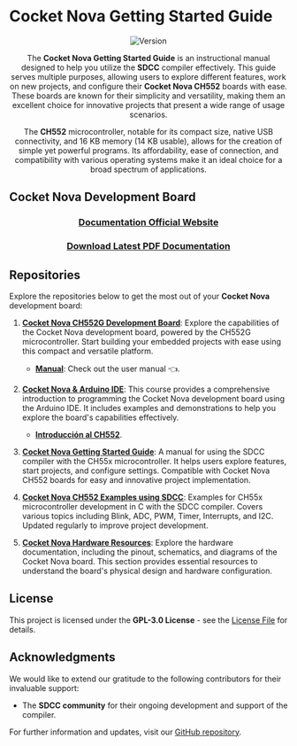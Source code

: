 # Cocket Nova Getting Started Guide

<div align="center">



![Version](https://img.shields.io/badge/version-1.0.0-blue)

</div>

<div align="center">

The **Cocket Nova Getting Started Guide** is an instructional manual designed to help you utilize the **SDCC** compiler effectively. This guide serves multiple purposes, allowing users to explore different features, work on new projects, and configure their **Cocket Nova CH552** boards with ease. These boards are known for their simplicity and versatility, making them an excellent choice for innovative projects that present a wide range of usage scenarios.

The **CH552** microcontroller, notable for its compact size, native USB connectivity, and 16 KB memory (14 KB usable), allows for the creation of simple yet powerful programs. Its affordability, ease of connection, and compatibility with various operating systems make it an ideal choice for a broad spectrum of applications.

</div>

## Cocket Nova Development Board



<div align="center">

### [Documentation Official Website](https://unit-electronics.github.io/CH55x_SDCC_Doc/)

### [Download Latest PDF Documentation](./pdf/cocketnovadevelopmentboardprogrammingguidecc.pdf)

</div>

## Repositories

Explore the repositories below to get the most out of your **Cocket Nova** development board:

1. **[Cocket Nova CH552G Development Board](https://github.com/UNIT-Electronics/Cocket-Nova_CH552G-Development-Board)**: Explore the capabilities of the Cocket Nova development board, powered by the CH552G microcontroller. Start building your embedded projects with ease using this compact and versatile platform.
   - **[Manual](https://github.com/UNIT-Electronics/Cocket-Nova_CH552G-Development-Board/blob/main/Cocket%20Nova%20Product%20Reference%20Manual%20%5BES%5D.pdf)**: Check out the user manual 👈.

2. **[Cocket Nova & Arduino IDE](https://unit-electronics.github.io/CH552_Curso_introductorio/)**: This course provides a comprehensive introduction to programming the Cocket Nova development board using the Arduino IDE. It includes examples and demonstrations to help you explore the board's capabilities effectively. 
   - **[Introducción al CH552](https://github.com/UNIT-Electronics/CH552_Curso_introductorio?tab=readme-ov-file)**.

3. **[Cocket Nova Getting Started Guide](https://github.com/UNIT-Electronics/CH55x_SDCC_Doc)**: A manual for using the SDCC compiler with the CH55x microcontroller. It helps users explore features, start projects, and configure settings. Compatible with Cocket Nova CH552 boards for easy and innovative project implementation.

4. **[Cocket Nova CH552 Examples using SDCC](https://github.com/UNIT-Electronics/CH55x_SDCC_Examples)**: Examples for CH55x microcontroller development in C with the SDCC compiler. Covers various topics including Blink, ADC, PWM, Timer, Interrupts, and I2C. Updated regularly to improve project development.

5. **[Cocket Nova Hardware Resources](https://github.com/UNIT-Electronics/Cocket-Nova_CH552G-Development-Board/tree/main/Hardware)**: Explore the hardware documentation, including the pinout, schematics, and diagrams of the Cocket Nova board. This section provides essential resources to understand the board's physical design and hardware configuration.


## License



This project is licensed under the **GPL-3.0 License** - see the [License File](./LICENSE) for details.



## Acknowledgments



We would like to extend our gratitude to the following contributors for their invaluable support:

- The **SDCC community** for their ongoing development and support of the compiler.

For further information and updates, visit our [GitHub repository](https://github.com/UNIT-Electronics).


